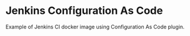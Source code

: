 # Jenkins Configuration As Code
Example of Jenkins CI docker image using Configuration As Code plugin.